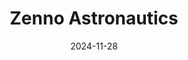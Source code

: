 ---  
layout: startup_page  
title: "Zenno Astronautics"  
id: "zenno.space"  
permalink: "/zennoastronauticszenno.space11282024/"  
website: "https://zenno.space/"  
funding_round: ""  
funding_amount: ""  
investors: "ME Innovation Fund"  
about: "Zenno Astronautics Ltd. develops superconducting technology for space applications, specifically focusing on an innovative satellite attitude control component. This component uses superconducting technology to efficiently generate a magnetic field with small energy loss, offering advantages in size and power consumption compared to conventional components."  
markets: "Space Technology, Superconducting Technology"  
hq: "Auckland, Auckland, New Zealand"  
founded_year: "2017"  
linkedin: "https://www.linkedin.com/company/zenno-astronautics"  
twitter: "https://twitter.com/zennoastro"  
instagram: ""  
facebook: ""  
crunchbase: "https://www.crunchbase.com/organization/zenno-astronautics?utm_source=linkedin&utm_medium=referral&utm_campaign=linkedin_companies&utm_content=profile_cta_anon&trk=funding_crunchbase"  
pitchbook: "https://pitchbook.com/profiles/company/439298-47"  

date_display: "28-Nov-2024"  
date: "2024-11-28"

# SEO Optimization  
meta_title: "Zenno Astronautics"  
meta_description: "Zenno Astronautics, Zenno Astronautics Ltd. develops superconducting technology for space applications, specifically focusing on an innovative satellite attitude control ..."  
meta_keywords: "Zenno Astronautics, Space Technology, Superconducting Technology,  funding"  
canonical_url: "https://startup.projectstartups.com/zennoastronauticszenno.space11282024/"  
---